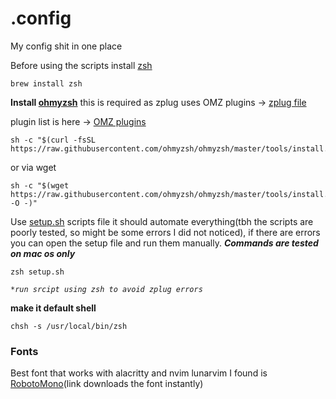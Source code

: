 # .config
My config shit in one place

Before using the scripts install [zsh](https://github.com/ohmyzsh/ohmyzsh/wiki/Installing-ZSH)

```
brew install zsh
```

**Install [ohmyzsh](https://ohmyz.sh/#install)**
this is required as zplug uses OMZ plugins -> [zplug file](https://github.com/akadevil/.config/blob/main/zshscripts/.zplug)

plugin list is here -> [OMZ plugins](https://github.com/ohmyzsh/ohmyzsh/wiki/Plugins)

```
sh -c "$(curl -fsSL https://raw.githubusercontent.com/ohmyzsh/ohmyzsh/master/tools/install.sh)"
```
or via wget
```
sh -c "$(wget https://raw.githubusercontent.com/ohmyzsh/ohmyzsh/master/tools/install.sh -O -)"
```

Use [setup.sh](https://github.com/akadevil/.config/blob/main/setup.sh) scripts file it should automate everything(tbh the scripts are poorly tested, so might be some errors I did not noticed), if there are errors you can open the setup file and run them manually.
***Commands are tested on mac os only***
```
zsh setup.sh
```
*`*run srcipt using zsh to avoid zplug errors`*


**make it default shell**

```
chsh -s /usr/local/bin/zsh
```

### Fonts
Best font that works with alacritty and nvim lunarvim I found is [RobotoMono](https://github.com/ryanoasis/nerd-fonts/releases/download/v2.3.3/RobotoMono.zip)(link downloads the font instantly)

